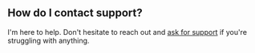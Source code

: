 ## <a name="support"></a> How do I contact support?

I'm here to help. Don't hesitate to reach out and [ask for support](https://www.etoilewebdesign.com/support-center/) if you're struggling with anything.
